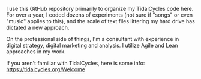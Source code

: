 I use this GitHub repository primarily to organize my TidalCycles code here. For over a year, I coded dozens of experiments (not sure if "songs" or even "music" applies to this), and the scale of text files littering my hard drive has dictated a new approach.

On the professional side of things, I'm a consultant with experience in digital strategy, digital marketing and analysis. I utilize Agile and Lean approaches in my work.

If you aren't familiar with TidalCycles, here is some info: https://tidalcycles.org/Welcome

<!---
pau1sand3rs/pau1sand3rs is a ✨ special ✨ repository because its `README.md` (this file) appears on your GitHub profile.
You can click the Preview link to take a look at your changes.
--->
